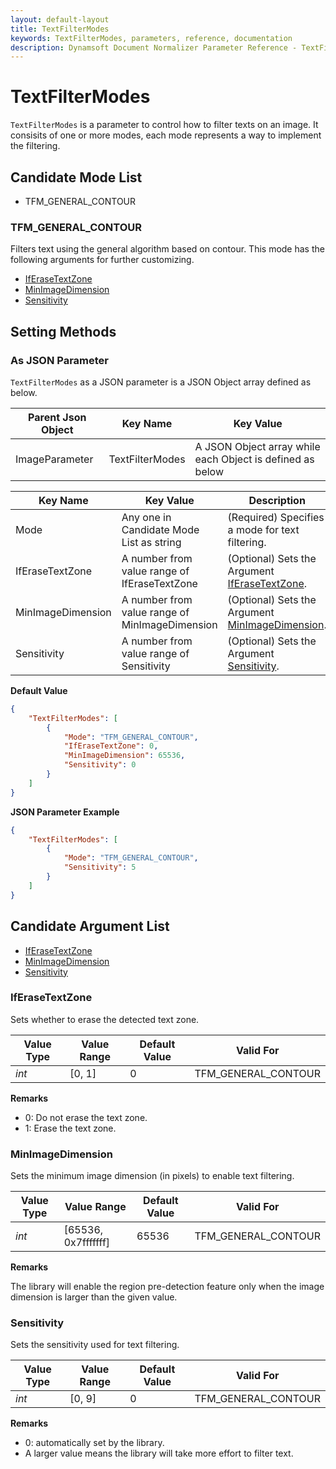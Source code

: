```yaml
---
layout: default-layout
title: TextFilterModes
keywords: TextFilterModes, parameters, reference, documentation
description: Dynamsoft Document Normalizer Parameter Reference - TextFilterModes
---
```


# TextFilterModes

`TextFilterModes` is a parameter to control how to filter texts on an image. It consisits of one or more modes, each mode represents a way to implement the filtering.

## Candidate Mode List

- TFM_GENERAL_CONTOUR

### TFM_GENERAL_CONTOUR

Filters text using the general algorithm based on contour. This mode has the following arguments for further customizing.

- [IfEraseTextZone](#iferasetextzone)
- [MinImageDimension](#minimagedimension)
- [Sensitivity](#sensitivity)

## Setting Methods

### As JSON Parameter

`TextFilterModes` as a JSON parameter is a JSON Object array defined as below.

| Parent Json Object | Key Name | Key Value |
| ------------------ | ------------------- | ---------- |
| ImageParameter | TextFilterModes | A JSON Object array while each Object is defined as below |

| Key Name | Key Value | Description |
| -------- | --------- | ----------- |
| Mode | Any one in Candidate Mode List as string | (Required) Specifies a mode for text filtering.  |
| IfEraseTextZone | A number from value range of IfEraseTextZone | (Optional) Sets the Argument [IfEraseTextZone](#iferasetextzone). |
| MinImageDimension | A number from value range of MinImageDimension | (Optional) Sets the Argument [MinImageDimension](#minimagedimension). |
| Sensitivity | A number from value range of Sensitivity | (Optional) Sets the Argument [Sensitivity](#sensitivity). |

**Default Value**

```json
{
    "TextFilterModes": [
        {
            "Mode": "TFM_GENERAL_CONTOUR", 
            "IfEraseTextZone": 0,
            "MinImageDimension": 65536,
            "Sensitivity": 0
        }
    ]
}
```

**JSON Parameter Example**

```json
{
    "TextFilterModes": [
        {
            "Mode": "TFM_GENERAL_CONTOUR", 
            "Sensitivity": 5
        }
    ]
}
```

## Candidate Argument List

- [IfEraseTextZone](#iferasetextzone)
- [MinImageDimension](#minimagedimension)
- [Sensitivity](#sensitivity)

### IfEraseTextZone

Sets whether to erase the detected text zone.

| Value Type | Value Range | Default Value | Valid For |
| ---------- | ----------- | ------------- | --------- |
| *int* | [0, 1] | 0 | TFM_GENERAL_CONTOUR |

**Remarks**

- 0: Do not erase the text zone.
- 1: Erase the text zone.

### MinImageDimension

Sets the minimum image dimension (in pixels) to enable text filtering.

| Value Type | Value Range | Default Value | Valid For |
| ---------- | ----------- | ------------- | --------- |
| *int* | [65536, 0x7fffffff] | 65536 | TFM_GENERAL_CONTOUR |

**Remarks**

The library will enable the region pre-detection feature only when the image dimension is larger than the given value.  

### Sensitivity

Sets the sensitivity used for text filtering.

| Value Type | Value Range | Default Value | Valid For |
| ---------- | ----------- | ------------- | --------- |
| *int* | [0, 9] | 0 | TFM_GENERAL_CONTOUR |

**Remarks**

- 0: automatically set by the library.
- A larger value means the library will take more effort to filter text.
